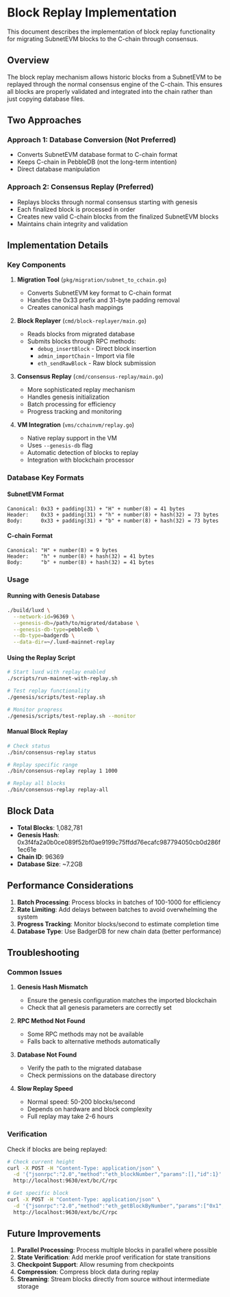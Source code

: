 # Block Replay Implementation

This document describes the implementation of block replay functionality for migrating SubnetEVM blocks to the C-chain through consensus.

## Overview

The block replay mechanism allows historic blocks from a SubnetEVM to be replayed through the normal consensus engine of the C-chain. This ensures all blocks are properly validated and integrated into the chain rather than just copying database files.

## Two Approaches

### Approach 1: Database Conversion (Not Preferred)
- Converts SubnetEVM database format to C-chain format
- Keeps C-chain in PebbleDB (not the long-term intention)
- Direct database manipulation

### Approach 2: Consensus Replay (Preferred)
- Replays blocks through normal consensus starting with genesis
- Each finalized block is processed in order
- Creates new valid C-chain blocks from the finalized SubnetEVM blocks
- Maintains chain integrity and validation

## Implementation Details

### Key Components

1. **Migration Tool** (`pkg/migration/subnet_to_cchain.go`)
   - Converts SubnetEVM key format to C-chain format
   - Handles the 0x33 prefix and 31-byte padding removal
   - Creates canonical hash mappings

2. **Block Replayer** (`cmd/block-replayer/main.go`)
   - Reads blocks from migrated database
   - Submits blocks through RPC methods:
     - `debug_insertBlock` - Direct block insertion
     - `admin_importChain` - Import via file
     - `eth_sendRawBlock` - Raw block submission

3. **Consensus Replay** (`cmd/consensus-replay/main.go`)
   - More sophisticated replay mechanism
   - Handles genesis initialization
   - Batch processing for efficiency
   - Progress tracking and monitoring

4. **VM Integration** (`vms/cchainvm/replay.go`)
   - Native replay support in the VM
   - Uses `--genesis-db` flag
   - Automatic detection of blocks to replay
   - Integration with blockchain processor

### Database Key Formats

#### SubnetEVM Format
```
Canonical: 0x33 + padding(31) + "H" + number(8) = 41 bytes
Header:    0x33 + padding(31) + "h" + number(8) + hash(32) = 73 bytes
Body:      0x33 + padding(31) + "b" + number(8) + hash(32) = 73 bytes
```

#### C-chain Format
```
Canonical: "H" + number(8) = 9 bytes
Header:    "h" + number(8) + hash(32) = 41 bytes
Body:      "b" + number(8) + hash(32) = 41 bytes
```

### Usage

#### Running with Genesis Database
```bash
./build/luxd \
  --network-id=96369 \
  --genesis-db=/path/to/migrated/database \
  --genesis-db-type=pebbledb \
  --db-type=badgerdb \
  --data-dir=~/.luxd-mainnet-replay
```

#### Using the Replay Script
```bash
# Start luxd with replay enabled
./scripts/run-mainnet-with-replay.sh

# Test replay functionality
./genesis/scripts/test-replay.sh

# Monitor progress
./genesis/scripts/test-replay.sh --monitor
```

#### Manual Block Replay
```bash
# Check status
./bin/consensus-replay status

# Replay specific range
./bin/consensus-replay replay 1 1000

# Replay all blocks
./bin/consensus-replay replay-all
```

## Block Data

- **Total Blocks**: 1,082,781
- **Genesis Hash**: 0x3f4fa2a0b0ce089f52bf0ae9199c75ffdd76ecafc987794050cb0d286f1ec61e
- **Chain ID**: 96369
- **Database Size**: ~7.2GB

## Performance Considerations

1. **Batch Processing**: Process blocks in batches of 100-1000 for efficiency
2. **Rate Limiting**: Add delays between batches to avoid overwhelming the system
3. **Progress Tracking**: Monitor blocks/second to estimate completion time
4. **Database Type**: Use BadgerDB for new chain data (better performance)

## Troubleshooting

### Common Issues

1. **Genesis Hash Mismatch**
   - Ensure the genesis configuration matches the imported blockchain
   - Check that all genesis parameters are correctly set

2. **RPC Method Not Found**
   - Some RPC methods may not be available
   - Falls back to alternative methods automatically

3. **Database Not Found**
   - Verify the path to the migrated database
   - Check permissions on the database directory

4. **Slow Replay Speed**
   - Normal speed: 50-200 blocks/second
   - Depends on hardware and block complexity
   - Full replay may take 2-6 hours

### Verification

Check if blocks are being replayed:
```bash
# Check current height
curl -X POST -H "Content-Type: application/json" \
  -d '{"jsonrpc":"2.0","method":"eth_blockNumber","params":[],"id":1}' \
  http://localhost:9630/ext/bc/C/rpc

# Get specific block
curl -X POST -H "Content-Type: application/json" \
  -d '{"jsonrpc":"2.0","method":"eth_getBlockByNumber","params":["0x1", false],"id":1}' \
  http://localhost:9630/ext/bc/C/rpc
```

## Future Improvements

1. **Parallel Processing**: Process multiple blocks in parallel where possible
2. **State Verification**: Add merkle proof verification for state transitions
3. **Checkpoint Support**: Allow resuming from checkpoints
4. **Compression**: Compress block data during replay
5. **Streaming**: Stream blocks directly from source without intermediate storage